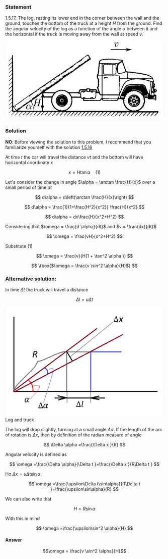 ###  Statement 

$1.5.17.$ The log, resting its lower end in the corner between the wall and the ground, touches the bottom of the truck at a height $H$ from the ground. Find the angular velocity of the log as a function of the angle $\alpha$ between it and the horizontal if the truck is moving away from the wall at speed $v$. 

![ For problem $1.5.17$ |662x326, 42%](../../img/1.5.17/statement.png)

### Solution

__NO__: Before viewing the solution to this problem, I recommend that you familiarize yourself with the solution [1.5.16](../1.5.16)

At time $t$ the car will travel the distance $vt$ and the bottom will have horizontal coordinate $x$

$$ x = H \tan\alpha\quad(1) $$ 

Let's consider the change in angle $\alpha = \arctan \frac{H}{x}$ over a small period of time $dt$

$$ d\alpha = d\left(\arctan \frac{H}{x}\right) $$ 

$$ d\alpha = \frac{1}{1+\frac{H^2}{x^2}} \frac{H}{x^2} $$ 

$$ d\alpha = dx\frac{H}{x^2+H^2} $$ 

Considering that $\omega = \frac{d \alpha}{dt}$ and $v = \frac{dx}{dt}$

$$ \omega = \frac{vH}{x^2+H^2} $$ 

Substitute $(1)$

$$ \omega = \frac{v}{H(1 + \tan^2 \alpha )} $$ 

$$ \fbox{$\omega = \frac{v \sin^2 \alpha}{H}$} $$ 

###  Alternative solution: 

In time $\Delta t$ the truck will travel a distance

$$ \Delta l=\upsilon\Delta t $$ 

![ Log and truck |507x349, 47%](../../img/1.5.17/draw.png)  Log and truck 

The log will drop slightly, turning at a small angle $\Delta \alpha$. If the length of the arc of rotation is $\Delta x$, then by definition of the radian measure of angle

$$ \Delta \alpha =\frac{\Delta x }{R} $$ 

Angular velocity is defined as

$$ \omega =\frac{\Delta \alpha}{\Delta t }=\frac{\Delta x }{R\Delta t } $$ 

Но $\Delta x =\upsilon\Delta t\sin\alpha$.

$$ \omega =\frac{\upsilon\Delta t\sin\alpha}{R\Delta t }=\frac{\upsilon\sin\alpha}{R} $$ 

We can also write that

$$ H=R\sin\alpha$$ 

With this in mind

$$ \omega =\frac{\upsilon\sin^2 \alpha}{H} $$ 

#### Answer

$$\omega = \frac{v \sin^2 \alpha}{H}$$ 
